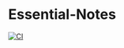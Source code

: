# Essential-Notes

[![CI](https://github.com/altunog/Essential-Notes/actions/workflows/CI.yml/badge.svg)](https://github.com/altunog/Essential-Notes/actions/workflows/CI.yml)

